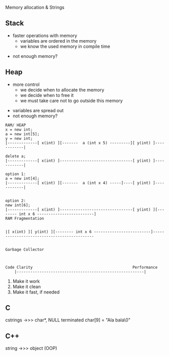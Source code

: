 Memory allocation & Strings


## Stack
 + faster operations with memory
 	+ variables are ordered in the memory
 	+ we know the used memory in compile time
 - not enough memory?

## Heap
 + more control
	 + we decide when to allocate the memory
	 + we decide when to free it
	 - we must take care not to go outside this memory
 - variables are spread out
 - not enough memory?



```
RAM/ HEAP
x = new int;
a = new int[5];
y = new int;
|-------------[ x(int) ][-------  a (int x 5) ---------][ y(int) ]------------|

delete a;
|-------------[ x(int) ]--------------------------------[ y(int) ]------------|

option 1:
a = new int[4];
|-------------[ x(int) ][-------  a (int x 4) -----]----[ y(int) ]------------|


option 2:
new int[6];
|-------------[ x(int) ]--------------------------------[ y(int) ][-------- int x 6 -------------------------]
RAM Fragmentation


|[ x(int) ][ y(int) ][-------- int x 6 -------------------------]--------------------------------------------


Garbage Collector



Code Clarity                                            Performance
    |--------------------------------------------------------|

```

1. Make it work
2. Make it clean
3. Make it fast, if needed

## C
cstrings ->>> char*, NULL terminated
char[9] = "Ala bala\0"


## C++
string ->>> object (OOP)














